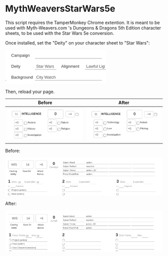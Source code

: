 # MythWeaversStarWars5e
This script requires the TamperMonkey Chrome extention.
It is meant to be used with Myth-Weavers.com 's Dungeons & Dragons 5th Edition character sheets, to be used with the Star Wars 5e conversion.

Once installed, set the "Deity" on your character sheet to "Star Wars":

![Diety set to "Star Wars"](documentation/dietyStarWars.png)

Then, reload your page.

Before | After
--- | ---
![Skills before](documentation/SkillsBefore.png) | ![Skills after](documentation/SkillsAfter.png)

Before:

![Casting before](documentation/CastingBefore.png)

After:

![Casting after](documentation/CastingAfter.png)
